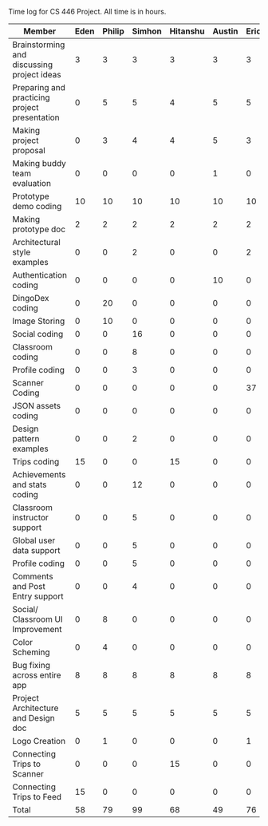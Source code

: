 Time log for CS 446 Project. All time is in hours.

Member | Eden | Philip | Simhon | Hitanshu | Austin | Eric | Dylan
--- | --- | --- | --- | --- | --- | --- | ---
Brainstorming and discussing project ideas | 3 | 3 | 3 | 3 | 3 | 3 | 3
Preparing and practicing project presentation | 0 | 5 | 5 | 4 | 5 | 5 | 5
Making project proposal | 0 | 3 | 4 | 4 | 5 | 3 | 4
Making buddy team evaluation | 0 | 0 | 0 | 0 | 1 | 0 | 3
Prototype demo coding | 10 | 10 | 10 | 10 | 10 | 10 | 10
Making prototype doc | 2 | 2 | 2 | 2 | 2 | 2 | 2
Architectural style examples | 0 | 0 | 2 | 0 | 0 | 2 | 2
Authentication coding | 0 | 0 | 0 | 0 | 10 | 0 | 0 |
DingoDex coding | 0 | 20 | 0 | 0 | 0 | 0 | 32
Image Storing | 0 | 10 | 0 | 0 | 0 | 0 | 0 
Social coding | 0 | 0 | 16 | 0 | 0 | 0 | 0
Classroom coding | 0 | 0 | 8 | 0 | 0 | 0 | 0
Profile coding | 0 | 0 | 3 | 0 | 0 | 0 | 0
Scanner Coding | 0 | 0 | 0 | 0 | 0 | 37 | 0
JSON assets coding | 0 | 0 | 0 | 0 | 0 | 0 | 2
Design pattern examples | 0 | 0 | 2 | 0 | 0 | 0 | 3
Trips coding | 15 | 0 | 0 | 15 | 0 | 0 | 0
Achievements and stats coding | 0 | 0 | 12 | 0 | 0 | 0 | 0
Classroom instructor support | 0 | 0 | 5 | 0 | 0 | 0 | 0
Global user data support | 0 | 0 | 5 | 0 | 0 | 0 | 0
Profile coding | 0 | 0 | 5 | 0 | 0 | 0 | 0
Comments and Post Entry support | 0 | 0 | 4 | 0 | 0 | 0 | 0
Social/ Classroom UI Improvement | 0 | 8 | 0 | 0 | 0 | 0 | 0 
Color Scheming | 0 | 4 | 0 | 0 | 0 | 0 | 0 
Bug fixing across entire app | 8 | 8 | 8 | 8 | 8 | 8 | 8 | 8
Project Architecture and Design doc | 5 | 5 | 5 | 5 | 5 | 5 | 5
Logo Creation | 0 | 1 | 0 | 0 | 0 | 1 | 0
Connecting Trips to Scanner | 0 | 0 | 0 | 15 | 0 | 0 | 0
Connecting Trips to Feed | 15 | 0 | 0 | 0 | 0 | 0 | 0
Total | 58 | 79 | 99 | 68 | 49 | 76 | 79

